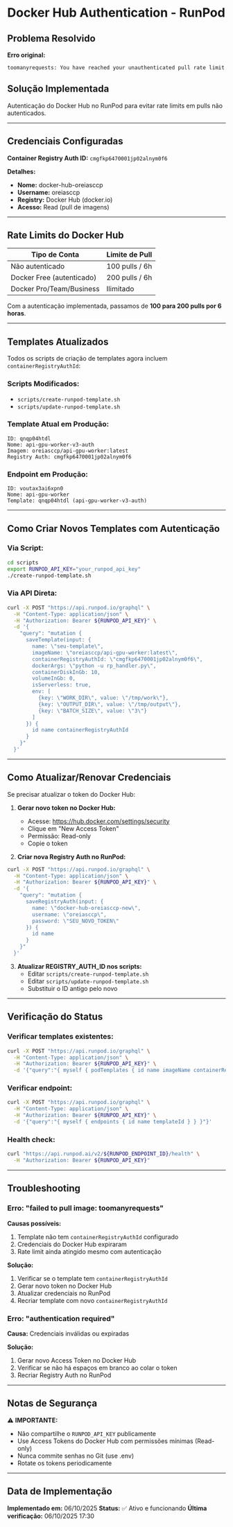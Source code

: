 # Docker Hub Authentication - RunPod

## Problema Resolvido

**Erro original:**
```
toomanyrequests: You have reached your unauthenticated pull rate limit
```

## Solução Implementada

Autenticação do Docker Hub no RunPod para evitar rate limits em pulls não autenticados.

---

## Credenciais Configuradas

**Container Registry Auth ID:** `cmgfkp6470001jp02alnym0f6`

**Detalhes:**
- **Nome:** docker-hub-oreiasccp
- **Username:** oreiasccp
- **Registry:** Docker Hub (docker.io)
- **Acesso:** Read (pull de imagens)

---

## Rate Limits do Docker Hub

| Tipo de Conta | Limite de Pull |
|---------------|----------------|
| Não autenticado | 100 pulls / 6h |
| Docker Free (autenticado) | 200 pulls / 6h |
| Docker Pro/Team/Business | Ilimitado |

Com a autenticação implementada, passamos de **100 para 200 pulls por 6 horas**.

---

## Templates Atualizados

Todos os scripts de criação de templates agora incluem `containerRegistryAuthId`:

### Scripts Modificados:
- `scripts/create-runpod-template.sh`
- `scripts/update-runpod-template.sh`

### Template Atual em Produção:
```
ID: qnqp04htdl
Nome: api-gpu-worker-v3-auth
Imagem: oreiasccp/api-gpu-worker:latest
Registry Auth: cmgfkp6470001jp02alnym0f6
```

### Endpoint em Produção:
```
ID: voutax3ai6xpn0
Nome: api-gpu-worker
Template: qnqp04htdl (api-gpu-worker-v3-auth)
```

---

## Como Criar Novos Templates com Autenticação

### Via Script:
```bash
cd scripts
export RUNPOD_API_KEY="your_runpod_api_key"
./create-runpod-template.sh
```

### Via API Direta:
```bash
curl -X POST "https://api.runpod.io/graphql" \
  -H "Content-Type: application/json" \
  -H "Authorization: Bearer ${RUNPOD_API_KEY}" \
  -d '{
    "query": "mutation {
      saveTemplate(input: {
        name: \"seu-template\",
        imageName: \"oreiasccp/api-gpu-worker:latest\",
        containerRegistryAuthId: \"cmgfkp6470001jp02alnym0f6\",
        dockerArgs: \"python -u rp_handler.py\",
        containerDiskInGb: 10,
        volumeInGb: 0,
        isServerless: true,
        env: [
          {key: \"WORK_DIR\", value: \"/tmp/work\"},
          {key: \"OUTPUT_DIR\", value: \"/tmp/output\"},
          {key: \"BATCH_SIZE\", value: \"3\"}
        ]
      }) {
        id name containerRegistryAuthId
      }
    }"
  }'
```

---

## Como Atualizar/Renovar Credenciais

Se precisar atualizar o token do Docker Hub:

1. **Gerar novo token no Docker Hub:**
   - Acesse: https://hub.docker.com/settings/security
   - Clique em "New Access Token"
   - Permissão: Read-only
   - Copie o token

2. **Criar nova Registry Auth no RunPod:**
```bash
curl -X POST "https://api.runpod.io/graphql" \
  -H "Content-Type: application/json" \
  -H "Authorization: Bearer ${RUNPOD_API_KEY}" \
  -d '{
    "query": "mutation {
      saveRegistryAuth(input: {
        name: \"docker-hub-oreiasccp-new\",
        username: \"oreiasccp\",
        password: \"SEU_NOVO_TOKEN\"
      }) {
        id name
      }
    }"
  }'
```

3. **Atualizar REGISTRY_AUTH_ID nos scripts:**
   - Editar `scripts/create-runpod-template.sh`
   - Editar `scripts/update-runpod-template.sh`
   - Substituir o ID antigo pelo novo

---

## Verificação do Status

### Verificar templates existentes:
```bash
curl -X POST "https://api.runpod.io/graphql" \
  -H "Content-Type: application/json" \
  -H "Authorization: Bearer ${RUNPOD_API_KEY}" \
  -d '{"query":"{ myself { podTemplates { id name imageName containerRegistryAuthId } } }"}'
```

### Verificar endpoint:
```bash
curl -X POST "https://api.runpod.io/graphql" \
  -H "Content-Type: application/json" \
  -H "Authorization: Bearer ${RUNPOD_API_KEY}" \
  -d '{"query":"{ myself { endpoints { id name templateId } } }"}'
```

### Health check:
```bash
curl "https://api.runpod.ai/v2/${RUNPOD_ENDPOINT_ID}/health" \
  -H "Authorization: Bearer ${RUNPOD_API_KEY}"
```

---

## Troubleshooting

### Erro: "failed to pull image: toomanyrequests"

**Causas possíveis:**
1. Template não tem `containerRegistryAuthId` configurado
2. Credenciais do Docker Hub expiraram
3. Rate limit ainda atingido mesmo com autenticação

**Solução:**
1. Verificar se o template tem `containerRegistryAuthId`
2. Gerar novo token no Docker Hub
3. Atualizar credenciais no RunPod
4. Recriar template com novo `containerRegistryAuthId`

### Erro: "authentication required"

**Causa:** Credenciais inválidas ou expiradas

**Solução:**
1. Gerar novo Access Token no Docker Hub
2. Verificar se não há espaços em branco ao colar o token
3. Recriar Registry Auth no RunPod

---

## Notas de Segurança

⚠️ **IMPORTANTE:**
- Não compartilhe o `RUNPOD_API_KEY` publicamente
- Use Access Tokens do Docker Hub com permissões mínimas (Read-only)
- Nunca commite senhas no Git (use .env)
- Rotate os tokens periodicamente

---

## Data de Implementação

**Implementado em:** 06/10/2025
**Status:** ✅ Ativo e funcionando
**Última verificação:** 06/10/2025 17:30

